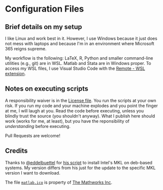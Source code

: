# Configuration Files


## Brief details on my setup

I like Linux and work best in it.
However, I use Windows because it just does not mess with laptops and because I'm in an environment where Microsoft 365 reigns supreme.

My workflow is the following: LaTeX, R, Python and smaller command-line utilities (e.g., git) are in WSL.
Matlab and Stata are in Windows proper.
To access my WSL files, I use Visual Studio Code with the [Remote - WSL extension](https://marketplace.visualstudio.com/items?itemName=ms-vscode-remote.remote-wsl).


## Notes on executing scripts

A responsibility waiver is in the [License file](./LICENSE).
You run the scripts at your own risk.
If you run my code and your machine explodes and you point the finger at me, I will laugh at you.
Read the code before executing, unless you blindly trust the source (you shouldn't anyway).
What I publish here should work (works for me, at least), but you have the reponsibility of _understanding_ before executing.

Pull Requests are welcome!


## Credits

Thanks to [@eddelbuettel](https://github.com/eddelbuettel) for [his script](https://github.com/eddelbuettel/mkl4deb/blob/master/script.sh) to install Intel's MKL on deb-based systems.
My version differs from his just for the update to the specific MKL version I want to download.

The file [`matlab.ico`](./matlab/matlab.ico) is property of [The Mathworks Inc](https://www.mathworks.com/).
